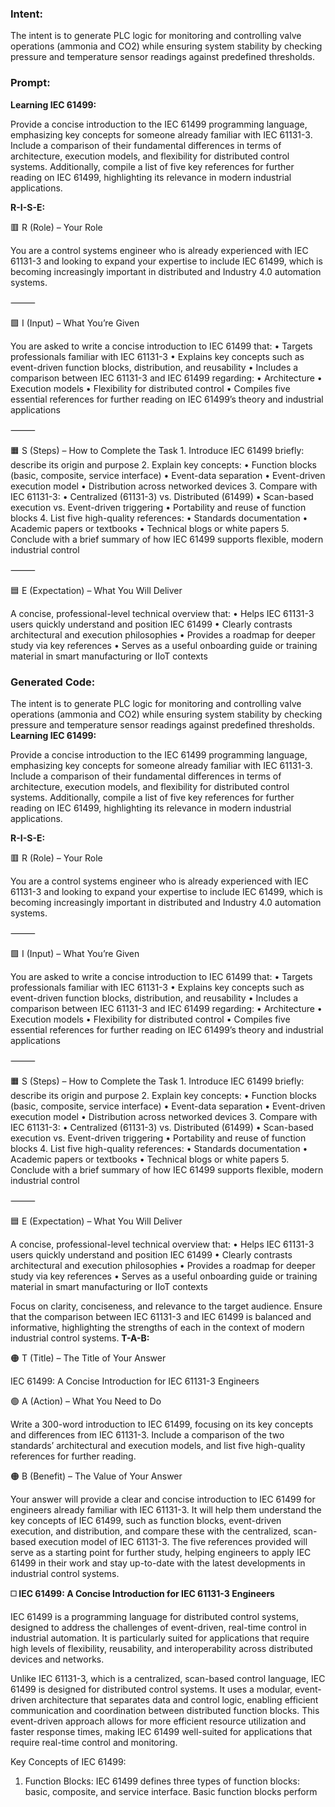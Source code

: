 ### Intent:
The intent is to generate PLC logic for monitoring and controlling valve operations (ammonia and CO2) while ensuring system stability by checking pressure and temperature sensor readings against predefined thresholds.

### Prompt:
**Learning IEC 61499:**

Provide a concise introduction to the IEC 61499 programming language, emphasizing key concepts for someone already familiar with IEC 61131-3. Include a comparison of their fundamental differences in terms of architecture, execution models, and flexibility for distributed control systems. Additionally, compile a list of five key references for further reading on IEC 61499, highlighting its relevance in modern industrial applications.

**R-I-S-E:**

🟥 R (Role) – Your Role

You are a control systems engineer who is already experienced with IEC 61131-3 and looking to expand your expertise to include IEC 61499, which is becoming increasingly important in distributed and Industry 4.0 automation systems.

⸻

🟩 I (Input) – What You’re Given

You are asked to write a concise introduction to IEC 61499 that:
	•	Targets professionals familiar with IEC 61131-3
	•	Explains key concepts such as event-driven function blocks, distribution, and reusability
	•	Includes a comparison between IEC 61131-3 and IEC 61499 regarding:
	•	Architecture
	•	Execution models
	•	Flexibility for distributed control
	•	Compiles five essential references for further reading on IEC 61499’s theory and industrial applications

⸻

🟧 S (Steps) – How to Complete the Task
	1.	Introduce IEC 61499 briefly: describe its origin and purpose
	2.	Explain key concepts:
	•	Function blocks (basic, composite, service interface)
	•	Event-data separation
	•	Event-driven execution model
	•	Distribution across networked devices
	3.	Compare with IEC 61131-3:
	•	Centralized (61131-3) vs. Distributed (61499)
	•	Scan-based execution vs. Event-driven triggering
	•	Portability and reuse of function blocks
	4.	List five high-quality references:
	•	Standards documentation
	•	Academic papers or textbooks
	•	Technical blogs or white papers
	5.	Conclude with a brief summary of how IEC 61499 supports flexible, modern industrial control

⸻

🟦 E (Expectation) – What You Will Deliver

A concise, professional-level technical overview that:
	•	Helps IEC 61131-3 users quickly understand and position IEC 61499
	•	Clearly contrasts architectural and execution philosophies
	•	Provides a roadmap for deeper study via key references
	•	Serves as a useful onboarding guide or training material in smart manufacturing or IIoT contexts

### Generated Code:
The intent is to generate PLC logic for monitoring and controlling valve operations (ammonia and CO2) while ensuring system stability by checking pressure and temperature sensor readings against predefined thresholds.
**Learning IEC 61499:**

Provide a concise introduction to the IEC 61499 programming language, emphasizing key concepts for someone already familiar with IEC 61131-3. Include a comparison of their fundamental differences in terms of architecture, execution models, and flexibility for distributed control systems. Additionally, compile a list of five key references for further reading on IEC 61499, highlighting its relevance in modern industrial applications.

**R-I-S-E:**

🟥 R (Role) – Your Role

You are a control systems engineer who is already experienced with IEC 61131-3 and looking to expand your expertise to include IEC 61499, which is becoming increasingly important in distributed and Industry 4.0 automation systems.

⸻

🟩 I (Input) – What You’re Given

You are asked to write a concise introduction to IEC 61499 that:
	•	Targets professionals familiar with IEC 61131-3
	•	Explains key concepts such as event-driven function blocks, distribution, and reusability
	•	Includes a comparison between IEC 61131-3 and IEC 61499 regarding:
	•	Architecture
	•	Execution models
	•	Flexibility for distributed control
	•	Compiles five essential references for further reading on IEC 61499’s theory and industrial applications

⸻

🟧 S (Steps) – How to Complete the Task
	1.	Introduce IEC 61499 briefly: describe its origin and purpose
	2.	Explain key concepts:
	•	Function blocks (basic, composite, service interface)
	•	Event-data separation
	•	Event-driven execution model
	•	Distribution across networked devices
	3.	Compare with IEC 61131-3:
	•	Centralized (61131-3) vs. Distributed (61499)
	•	Scan-based execution vs. Event-driven triggering
	•	Portability and reuse of function blocks
	4.	List five high-quality references:
	•	Standards documentation
	•	Academic papers or textbooks
	•	Technical blogs or white papers
	5.	Conclude with a brief summary of how IEC 61499 supports flexible, modern industrial control

⸻

🟦 E (Expectation) – What You Will Deliver

A concise, professional-level technical overview that:
	•	Helps IEC 61131-3 users quickly understand and position IEC 61499
	•	Clearly contrasts architectural and execution philosophies
	•	Provides a roadmap for deeper study via key references
	•	Serves as a useful onboarding guide or training material in smart manufacturing or IIoT contexts

Focus on clarity, conciseness, and relevance to the target audience. Ensure that the comparison between IEC 61131-3 and IEC 61499 is balanced and informative, highlighting the strengths of each in the context of modern industrial control systems.
**T-A-B:**

🟠 T (Title) – The Title of Your Answer

IEC 61499: A Concise Introduction for IEC 61131-3 Engineers

🟢 A (Action) – What You Need to Do

Write a 300-word introduction to IEC 61499, focusing on its key concepts and differences from IEC 61131-3. Include a comparison of the two standards’ architectural and execution models, and list five high-quality references for further reading.

🟠 B (Benefit) – The Value of Your Answer

Your answer will provide a clear and concise introduction to IEC 61499 for engineers already familiar with IEC 61131-3. It will help them understand the key concepts of IEC 61499, such as function blocks, event-driven execution, and distribution, and compare these with the centralized, scan-based execution model of IEC 61131-3. The five references provided will serve as a starting point for further study, helping engineers to apply IEC 61499 in their work and stay up-to-date with the latest developments in industrial control systems.

**◻️ IEC 61499: A Concise Introduction for IEC 61131-3 Engineers**

IEC 61499 is a programming language for distributed control systems, designed to address the challenges of event-driven, real-time control in industrial automation. It is particularly suited for applications that require high levels of flexibility, reusability, and interoperability across distributed devices and networks.

Unlike IEC 61131-3, which is a centralized, scan-based control language, IEC 61499 is designed for distributed control systems. It uses a modular, event-driven architecture that separates data and control logic, enabling efficient communication and coordination between distributed function blocks. This event-driven approach allows for more efficient resource utilization and faster response times, making IEC 61499 well-suited for applications that require real-time control and monitoring.

Key Concepts of IEC 61499:

1.	Function Blocks: IEC 61499 defines three types of function blocks: basic, composite, and service interface. Basic function blocks perform
